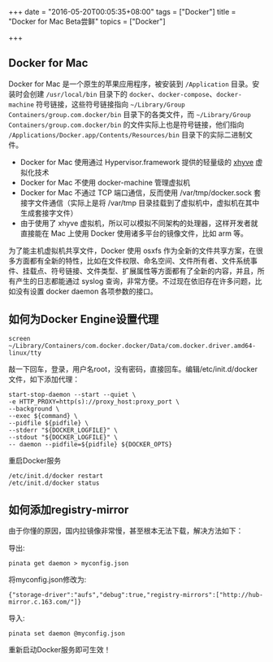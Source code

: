 +++
date = "2016-05-20T00:05:35+08:00"
tags = ["Docker"]
title = "Docker for Mac Beta尝鲜"
topics = ["Docker"]

+++

## Docker for Mac

Docker for Mac 是一个原生的苹果应用程序，被安装到 `/Application` 目录。安装时会创建 `/usr/local/bin` 目录下的 `docker`、`docker-compose`、`docker-machine` 符号链接，这些符号链接指向 `~/Library/Group Containers/group.com.docker/bin` 目录下的各类文件，而 `~/Library/Group Containers/group.com.docker/bin` 的文件实际上也是符号链接，他们指向 `/Applications/Docker.app/Contents/Resources/bin` 目录下的实际二进制文件。

* Docker for Mac 使用通过 Hypervisor.framework 提供的轻量级的 [xhyve](https://github.com/mist64/xhyve) 虚拟化技术
* Docker for Mac 不使用 docker-machine 管理虚拟机
* Docker for Mac 不通过 TCP 端口通信，反而使用 /var/tmp/docker.sock 套接字文件通信（实际上是将 /var/tmp 目录挂载到了虚拟机中，虚拟机在其中生成套接字文件）
* 由于使用了 xhyve 虚拟机，所以可以模拟不同架构的处理器，这样开发者就直接能在 Mac 上使用 Docker 使用诸多平台的镜像文件，比如 arm 等。

为了能主机虚拟机共享文件，Docker 使用 osxfs 作为全新的文件共享方案，在很多方面都有全新的特性，比如在文件权限、命名空间、文件所有者、文件系统事件、挂载点、符号链接、文件类型、扩展属性等方面都有了全新的内容，并且，所有产生的日志都能通过 syslog 查询，非常方便。不过现在依旧存在许多问题，比如没有设置 docker daemon 各项参数的接口。

## 如何为Docker Engine设置代理

```
screen ~/Library/Containers/com.docker.docker/Data/com.docker.driver.amd64-linux/tty
```

敲一下回车，登录，用户名root，没有密码，直接回车。编辑/etc/init.d/docker文件，如下添加代理：

```
start-stop-daemon --start --quiet \
-e HTTP_PROXY=http(s)://proxy_host:proxy_port \
--background \
--exec ${command} \
--pidfile ${pidfile} \
--stderr "${DOCKER_LOGFILE}" \
--stdout "${DOCKER_LOGFILE}" \
-- daemon --pidfile=${pidfile} ${DOCKER_OPTS}
```

重启Docker服务
```
/etc/init.d/docker restart
/etc/init.d/docker status
```

## 如何添加registry-mirror

由于你懂的原因，国内拉镜像非常慢，甚至根本无法下载，解决方法如下：

导出:
```
pinata get daemon > myconfig.json
```

将myconfig.json修改为:
```
{"storage-driver":"aufs","debug":true,"registry-mirrors":["http://hub-mirror.c.163.com/"]}
```

导入:
```
pinata set daemon @myconfig.json
```

重新启动Docker服务即可生效！
